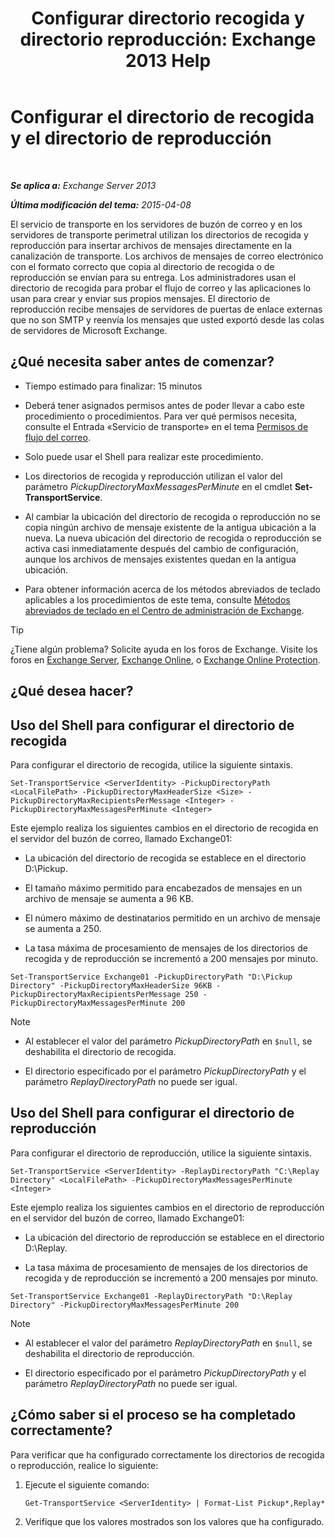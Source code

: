 ﻿---
title: 'Configurar directorio recogida y directorio reproducción: Exchange 2013 Help'
TOCTitle: Configurar el directorio de recogida y el directorio de reproducción
ms:assetid: c9ca7358-9a08-4f57-89d0-910e4438df8a
ms:mtpsurl: https://technet.microsoft.com/es-es/library/Bb124549(v=EXCHG.150)
ms:contentKeyID: 49895911
ms.date: 04/23/2018
mtps_version: v=EXCHG.150
ms.translationtype: HT
---

# Configurar el directorio de recogida y el directorio de reproducción

 

_**Se aplica a:** Exchange Server 2013_

_**Última modificación del tema:** 2015-04-08_

El servicio de transporte en los servidores de buzón de correo y en los servidores de transporte perimetral utilizan los directorios de recogida y reproducción para insertar archivos de mensajes directamente en la canalización de transporte. Los archivos de mensajes de correo electrónico con el formato correcto que copia al directorio de recogida o de reproducción se envían para su entrega. Los administradores usan el directorio de recogida para probar el flujo de correo y las aplicaciones lo usan para crear y enviar sus propios mensajes. El directorio de reproducción recibe mensajes de servidores de puertas de enlace externas que no son SMTP y reenvía los mensajes que usted exportó desde las colas de servidores de Microsoft Exchange.

## ¿Qué necesita saber antes de comenzar?

  - Tiempo estimado para finalizar: 15 minutos

  - Deberá tener asignados permisos antes de poder llevar a cabo este procedimiento o procedimientos. Para ver qué permisos necesita, consulte el Entrada «Servicio de transporte» en el tema [Permisos de flujo del correo](mail-flow-permissions-exchange-2013-help.md).

  - Solo puede usar el Shell para realizar este procedimiento.

  - Los directorios de recogida y reproducción utilizan el valor del parámetro *PickupDirectoryMaxMessagesPerMinute* en el cmdlet **Set-TransportService**.

  - Al cambiar la ubicación del directorio de recogida o reproducción no se copia ningún archivo de mensaje existente de la antigua ubicación a la nueva. La nueva ubicación del directorio de recogida o reproducción se activa casi inmediatamente después del cambio de configuración, aunque los archivos de mensajes existentes quedan en la antigua ubicación.

  - Para obtener información acerca de los métodos abreviados de teclado aplicables a los procedimientos de este tema, consulte [Métodos abreviados de teclado en el Centro de administración de Exchange](keyboard-shortcuts-in-the-exchange-admin-center-exchange-online-protection-help.md).


> [!TIP]
> ¿Tiene algún problema? Solicite ayuda en los foros de Exchange. Visite los foros en <A href="https://go.microsoft.com/fwlink/p/?linkid=60612">Exchange Server</A>, <A href="https://go.microsoft.com/fwlink/p/?linkid=267542">Exchange Online</A>, o <A href="https://go.microsoft.com/fwlink/p/?linkid=285351">Exchange Online Protection</A>.



## ¿Qué desea hacer?

## Uso del Shell para configurar el directorio de recogida

Para configurar el directorio de recogida, utilice la siguiente sintaxis.

    Set-TransportService <ServerIdentity> -PickupDirectoryPath <LocalFilePath> -PickupDirectoryMaxHeaderSize <Size> -PickupDirectoryMaxRecipientsPerMessage <Integer> -PickupDirectoryMaxMessagesPerMinute <Integer>

Este ejemplo realiza los siguientes cambios en el directorio de recogida en el servidor del buzón de correo, llamado Exchange01:

  - La ubicación del directorio de recogida se establece en el directorio D:\\Pickup.

  - El tamaño máximo permitido para encabezados de mensajes en un archivo de mensaje se aumenta a 96 KB.

  - El número máximo de destinatarios permitido en un archivo de mensaje se aumenta a 250.

  - La tasa máxima de procesamiento de mensajes de los directorios de recogida y de reproducción se incrementó a 200 mensajes por minuto.

<!-- end list -->

    Set-TransportService Exchange01 -PickupDirectoryPath "D:\Pickup Directory" -PickupDirectoryMaxHeaderSize 96KB -PickupDirectoryMaxRecipientsPerMessage 250 -PickupDirectoryMaxMessagesPerMinute 200


> [!NOTE]
> <UL>
> <LI>
> <P>Al establecer el valor del parámetro <EM>PickupDirectoryPath</EM> en <CODE>$null</CODE>, se deshabilita el directorio de recogida.</P>
> <LI>
> <P>El directorio especificado por el parámetro <EM>PickupDirectoryPath</EM> y el parámetro <EM>ReplayDirectoryPath</EM> no puede ser igual.</P></LI></UL>



## Uso del Shell para configurar el directorio de reproducción

Para configurar el directorio de reproducción, utilice la siguiente sintaxis.

    Set-TransportService <ServerIdentity> -ReplayDirectoryPath "C:\Replay Directory" <LocalFilePath> -PickupDirectoryMaxMessagesPerMinute <Integer>

Este ejemplo realiza los siguientes cambios en el directorio de reproducción en el servidor del buzón de correo, llamado Exchange01:

  - La ubicación del directorio de reproducción se establece en el directorio D:\\Replay.

  - La tasa máxima de procesamiento de mensajes de los directorios de recogida y de reproducción se incrementó a 200 mensajes por minuto.

<!-- end list -->

    Set-TransportService Exchange01 -ReplayDirectoryPath "D:\Replay Directory" -PickupDirectoryMaxMessagesPerMinute 200


> [!NOTE]
> <UL>
> <LI>
> <P>Al establecer el valor del parámetro <EM>ReplayDirectoryPath</EM> en <CODE>$null</CODE>, se deshabilita el directorio de reproducción.</P>
> <LI>
> <P>El directorio especificado por el parámetro <EM>PickupDirectoryPath</EM> y el parámetro <EM>ReplayDirectoryPath</EM> no puede ser igual.</P></LI></UL>



## ¿Cómo saber si el proceso se ha completado correctamente?

Para verificar que ha configurado correctamente los directorios de recogida o reproducción, realice lo siguiente:

1.  Ejecute el siguiente comando:
    
        Get-TransportService <ServerIdentity> | Format-List Pickup*,Replay*

2.  Verifique que los valores mostrados son los valores que ha configurado.


